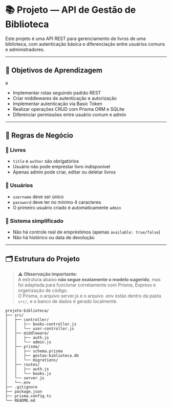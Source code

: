 # 📚 Projeto — API de Gestão de Biblioteca

Este projeto é uma API REST para gerenciamento de livros de uma biblioteca, com autenticação básica e diferenciação entre usuários comuns e administradores.

---

## 🎯 Objetivos de Aprendizagem
a
- Implementar rotas seguindo padrão REST
- Criar middlewares de autenticação e autorização
- Implementar autenticação via Basic Token
- Realizar operações CRUD com Prisma ORM e SQLite
- Diferenciar permissões entre usuário comum e admin

---

## 🧠 Regras de Negócio

### 📘 Livros
- `title` e `author` são obrigatórios
- Usuário não pode emprestar livro indisponível
- Apenas admin pode criar, editar ou deletar livros

### 👤 Usuários
- `username` deve ser único
- `password` deve ter no mínimo 4 caracteres
- O primeiro usuário criado é automaticamente `admin`

### 🔄 Sistema simplificado
- Não há controle real de empréstimos (apenas `available: true/false`)
- Não há histórico ou data de devolução

---

## 🗂️ Estrutura do Projeto

> ⚠️ **Observação importante:**  
> A estrutura abaixo **não segue exatamente o modelo sugerido**, mas foi adaptada para funcionar corretamente com Prisma, Express e organização de código.  
> O Prisma, o arquivo server.js e o arquivo .env estão dentro da pasta `src/`, e o banco de dados é gerado localmente.

```plaintext
projeto-biblioteca/
├── src/
│   ├── controller/
│   │   ├── books-controller.js
│   │   └── user-controller.js
│   ├── middleware/
│   │   ├── auth.js
│   │   └── admin.js
│   ├── prisma/
│   │   ├── schema.prisma
│   │   ├── gestao-biblioteca.db
│   │   └── migrations/
│   ├── routes/
│   │   ├── auth.js
│   │   └── books.js
│   └── server.js
│   └──.env
├── .gitignore
├── package.json
├── prisma.config.ts
└── README.md

